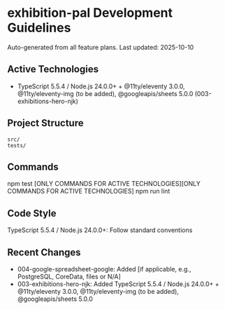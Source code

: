 # exhibition-pal Development Guidelines

Auto-generated from all feature plans. Last updated: 2025-10-10

## Active Technologies
- TypeScript 5.5.4 / Node.js 24.0.0+ + @11ty/eleventy 3.0.0, @11ty/eleventy-img (to be added), @googleapis/sheets 5.0.0 (003-exhibitions-hero-njk)

## Project Structure
```
src/
tests/
```

## Commands
npm test [ONLY COMMANDS FOR ACTIVE TECHNOLOGIES][ONLY COMMANDS FOR ACTIVE TECHNOLOGIES] npm run lint

## Code Style
TypeScript 5.5.4 / Node.js 24.0.0+: Follow standard conventions

## Recent Changes
- 004-google-spreadsheet-google: Added [if applicable, e.g., PostgreSQL, CoreData, files or N/A]
- 003-exhibitions-hero-njk: Added TypeScript 5.5.4 / Node.js 24.0.0+ + @11ty/eleventy 3.0.0, @11ty/eleventy-img (to be added), @googleapis/sheets 5.0.0

<!-- MANUAL ADDITIONS START -->
<!-- MANUAL ADDITIONS END -->
